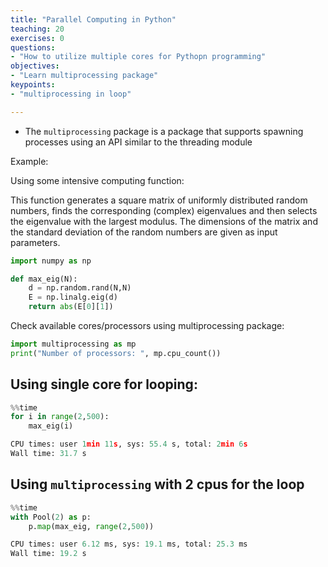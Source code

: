 ```yaml
---
title: "Parallel Computing in Python"
teaching: 20
exercises: 0
questions:
- "How to utilize multiple cores for Pythopn programming"
objectives:
- "Learn multiprocessing package"
keypoints:
- "multiprocessing in loop"

---
```


- The `multiprocessing` package is a package that supports spawning processes using an API similar to the threading module

Example: 

Using some intensive computing function:

This function generates a square matrix of uniformly distributed random numbers, finds the corresponding (complex) eigenvalues and then selects the eigenvalue with the largest modulus. The dimensions of the matrix and the standard deviation of the random numbers are given as input parameters.

```python
import numpy as np

def max_eig(N):
    d = np.random.rand(N,N)
    E = np.linalg.eig(d)
    return abs(E[0][1]) 
```

Check available cores/processors using multiprocessing package:

```python
import multiprocessing as mp
print("Number of processors: ", mp.cpu_count())
```

## Using single core for looping:

```python
%%time
for i in range(2,500):
    max_eig(i)

CPU times: user 1min 11s, sys: 55.4 s, total: 2min 6s
Wall time: 31.7 s
```



## Using `multiprocessing` with 2 cpus for the loop

```python
%%time
with Pool(2) as p:
    p.map(max_eig, range(2,500))

CPU times: user 6.12 ms, sys: 19.1 ms, total: 25.3 ms
Wall time: 19.2 s
```
